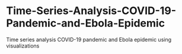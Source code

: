 # Time-Series-Analysis-COVID-19-Pandemic-and-Ebola-Epidemic
Time series analysis COVID-19 pandemic and Ebola epidemic using visualizations
